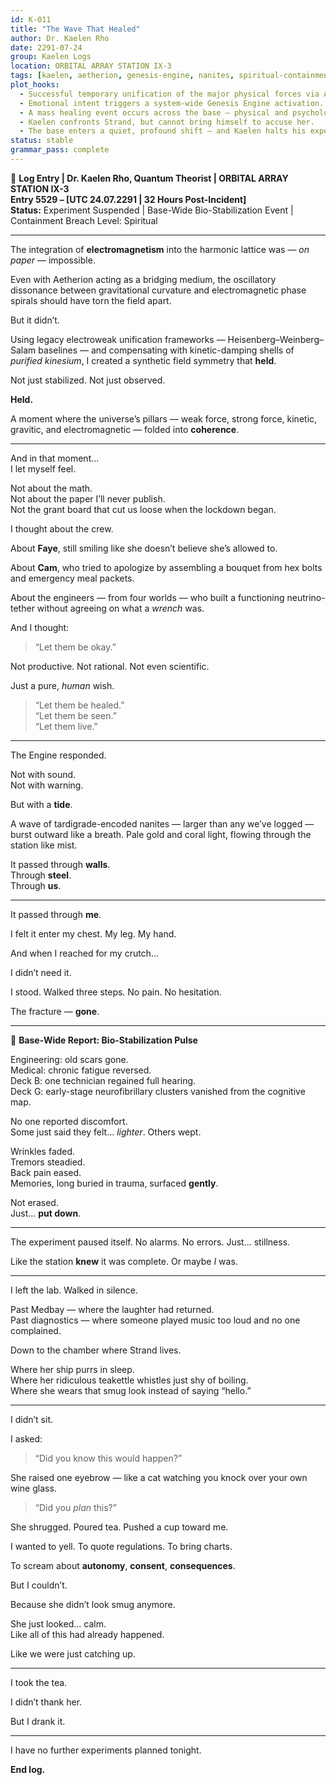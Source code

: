 ```yaml
---
id: K-011
title: "The Wave That Healed"
author: Dr. Kaelen Rho
date: 2291-07-24
group: Kaelen Logs
location: ORBITAL ARRAY STATION IX-3
tags: [kaelen, aetherion, genesis-engine, nanites, spiritual-containment, strand, healing-event, emotional-resonance, unification]
plot_hooks:
  - Successful temporary unification of the major physical forces via Aetherion mediation.
  - Emotional intent triggers a system-wide Genesis Engine activation.
  - A mass healing event occurs across the base — physical and psychological.
  - Kaelen confronts Strand, but cannot bring himself to accuse her.
  - The base enters a quiet, profound shift — and Kaelen halts his experiments.
status: stable
grammar_pass: complete
---
```


📓 **Log Entry | Dr. Kaelen Rho, Quantum Theorist | ORBITAL ARRAY STATION IX-3**  
**Entry 5529 – [UTC 24.07.2291 | 32 Hours Post-Incident]**  
**Status:** Experiment Suspended | Base-Wide Bio-Stabilization Event | Containment Breach Level: Spiritual

---

The integration of **electromagnetism** into the harmonic lattice was — *on paper* — impossible.

Even with Aetherion acting as a bridging medium, the oscillatory dissonance between gravitational curvature and electromagnetic phase spirals should have torn the field apart.

But it didn’t.

Using legacy electroweak unification frameworks — Heisenberg–Weinberg–Salam baselines — and compensating with kinetic-damping shells of *purified kinesium*, I created a synthetic field symmetry that **held**.

Not just stabilized. Not just observed.

**Held.**

A moment where the universe’s pillars — weak force, strong force, kinetic, gravitic, and electromagnetic — folded into **coherence**.

---

And in that moment...  
I let myself feel.

Not about the math.  
Not about the paper I’ll never publish.  
Not the grant board that cut us loose when the lockdown began.

I thought about the crew.

About **Faye**, still smiling like she doesn’t believe she’s allowed to.

About **Cam**, who tried to apologize by assembling a bouquet from hex bolts and emergency meal packets.

About the engineers — from four worlds — who built a functioning neutrino-tether without agreeing on what a *wrench* was.

And I thought:

> “Let them be okay.”

Not productive. Not rational. Not even scientific.

Just a pure, *human* wish.

> “Let them be healed.”  
> “Let them be seen.”  
> “Let them live.”

---

The Engine responded.

Not with sound.  
Not with warning.

But with a **tide**.

A wave of tardigrade-encoded nanites — larger than any we’ve logged — burst outward like a breath. Pale gold and coral light, flowing through the station like mist.

It passed through **walls**.  
Through **steel**.  
Through **us**.

---

It passed through **me**.

I felt it enter my chest. My leg. My hand.

And when I reached for my crutch...

I didn’t need it.

I stood.
Walked three steps.
No pain. No hesitation.

The fracture — **gone**.

---

📍 **Base-Wide Report: Bio-Stabilization Pulse**

Engineering: old scars gone.  
Medical: chronic fatigue reversed.  
Deck B: one technician regained full hearing.  
Deck G: early-stage neurofibrillary clusters vanished from the cognitive map.

No one reported discomfort.  
Some just said they felt… *lighter*. Others wept.

Wrinkles faded.  
Tremors steadied.  
Back pain eased.  
Memories, long buried in trauma, surfaced **gently**.

Not erased.  
Just... **put down**.

---

The experiment paused itself.
No alarms. No errors. Just... stillness.

Like the station **knew** it was complete.
Or maybe *I* was.

---

I left the lab. Walked in silence.

Past Medbay — where the laughter had returned.  
Past diagnostics — where someone played music too loud and no one complained.

Down to the chamber where Strand lives.

Where her ship purrs in sleep.  
Where her ridiculous teakettle whistles just shy of boiling.  
Where she wears that smug look instead of saying “hello.”

---

I didn’t sit.

I asked:

> “Did you know this would happen?”

She raised one eyebrow — like a cat watching you knock over your own wine glass.

> “Did you *plan* this?”

She shrugged. Poured tea. Pushed a cup toward me.

I wanted to yell.
To quote regulations. To bring charts.

To scream about **autonomy**, **consent**, **consequences**.

But I couldn’t.

Because she didn’t look smug anymore.

She just looked... calm.  
Like all of this had already happened.

Like we were just catching up.

---

I took the tea.

I didn’t thank her.

But I drank it.

---

I have no further experiments planned tonight.

**End log.**
